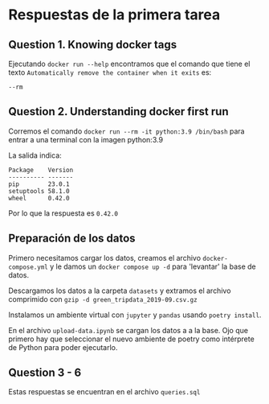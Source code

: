 # Respuestas de la primera tarea

## Question 1. Knowing docker tags

Ejecutando `docker run --help` encontramos que el comando que tiene el texto `Automatically remove the container when it exits` es:
```
--rm                             
```

## Question 2. Understanding docker first run

Corremos el comando `docker run --rm -it python:3.9 /bin/bash` para entrar a una terminal con la imagen python:3.9

La salida indica:

```
Package    Version
---------- -------
pip        23.0.1
setuptools 58.1.0
wheel      0.42.0
```

Por lo que la respuesta es `0.42.0`


## Preparación de los datos

Primero necesitamos cargar los datos, creamos el archivo `docker-compose.yml` y le damos un `docker compose up -d` para 'levantar' la base de datos.

Descargamos los datos a la carpeta `datasets` y extramos el archivo comprimido con `gzip -d green_tripdata_2019-09.csv.gz`

Instalamos un ambiente virtual con `jupyter` y `pandas` usando `poetry install`.

En el archivo `upload-data.ipynb` se cargan los datos a a la base. Ojo que primero hay que seleccionar el nuevo ambiente de poetry como intérprete de Python para poder ejecutarlo.

## Question 3 - 6

Estas respuestas se encuentran en el archivo `queries.sql`




